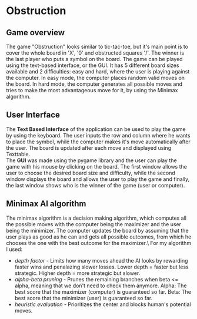 # Obstruction
## Game overview
The game "Obstruction" looks similar to tic-tac-toe, but it's main point is to cover the whole board in 'X', '0' and obstructed squares '/'. The winner is the last player who puts a symbol on the board.
The game can be played using the text-based interface, or the GUI. It has 5 different board sizes available and 2 difficulties: easy and hard, where the user is playing against the computer.
In easy mode, the computer places random valid moves on the board. In hard mode, the computer generates all possible moves and tries to make the most advantageous move for it, by using the Minimax algorithm. 
## User Interface
The **Text Based Interface** of the application can be used to play the game by using the keyboard. The user inputs the row and column where he wants to place the symbol, while the computer makes it's move automatically after the user. The board is updated after each move and displayed using Texttable.\
The **GUI** was made using the pygame library and the user can play the game with his mouse by clicking on the board. The first window allows the user to choose the desired board size and difficulty, while the second window displays the board and allows the user to play the game and finally, the last window shows who is the winner of the game (user or computer).
## Minimax AI algorithm
The minimax algorithm is a decision making algorithm, which computes all the possible moves with the computer being the maximizer and the user being the minimizer. The computer updates the board by assuming that the user plays as good as he can and gets all possible outcomes, from which he chooses the one with the best outcome for the maximizer.\ 
For my algorithm I used:
- _depth factor_ - Limits how many moves ahead the AI looks by rewarding faster wins and penalazing slower losses. Lower depth = faster but less strategic. Higher depth = more strategic but slower.
- _alpha-beta pruning_ - Prunes the remaining branches when beta <= alpha, meaning that we don't need to check them anymore. Alpha: The best score that the maximizer (computer) is guaranteed so far. Beta: The best score that the minimizer (user) is guaranteed so far.
- _heuristic evaluation_ - Prioritizes the center and blocks human's potential moves.
